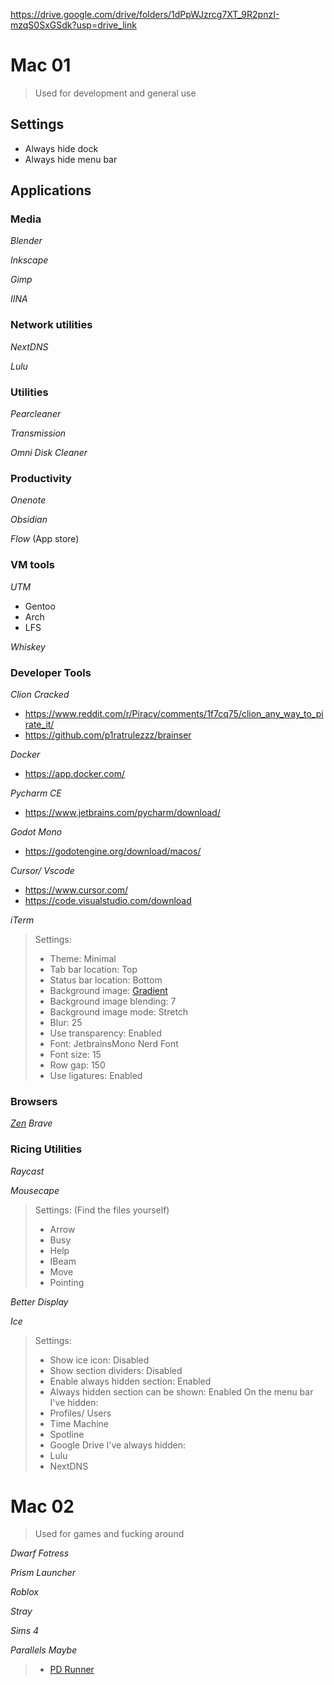 https://drive.google.com/drive/folders/1dPpWJzrcg7XT_9R2pnzI-mzqS0SxGSdk?usp=drive_link

# Mac 01
> Used for development and general use

## Settings
- Always hide dock
- Always hide menu bar

## Applications
### Media
*Blender*

*Inkscape*

*Gimp*

*IINA*

### Network utilities
*NextDNS*

*Lulu*

### Utilities
*Pearcleaner*

*Transmission*

*Omni Disk Cleaner*

### Productivity
*Onenote*

*Obsidian*

*Flow* (App store)

### VM tools
*UTM*
- Gentoo
- Arch
- LFS

*Whiskey*

### Developer Tools
*Clion Cracked*
- https://www.reddit.com/r/Piracy/comments/1f7cq75/clion_any_way_to_pirate_it/
- https://github.com/p1ratrulezzz/brainser

*Docker*
- https://app.docker.com/

*Pycharm CE*
- https://www.jetbrains.com/pycharm/download/

*Godot Mono*
- https://godotengine.org/download/macos/

*Cursor/ Vscode*
- https://www.cursor.com/
- https://code.visualstudio.com/download

*iTerm*
> Settings:
> - Theme: Minimal
> - Tab bar location: Top
> - Status bar location: Bottom
> - Background image: [Gradient](https://github.com/WhaleSharkyCode/Restarting-MacOS-Guide/blob/main/Untitled.png)
> - Background image blending: 7
> - Background image mode: Stretch
> - Blur: 25
> - Use transparency: Enabled
> - Font: JetbrainsMono Nerd Font
> - Font size: 15
> - Row gap: 150
> - Use ligatures: Enabled

### Browsers
[*Zen*](https://github.com/WhaleSharkyCode/Zen-Browser-Config)
*Brave*

### Ricing Utilities
*Raycast*

*Mousecape*
> Settings:
> (Find the files yourself)
> - Arrow
> - Busy
> - Help
> - IBeam
> - Move
> - Pointing

*Better Display*

*Ice*
> Settings:
> - Show ice icon: Disabled
> - Show section dividers: Disabled
> - Enable always hidden section: Enabled
> - Always hidden section can be shown: Enabled
> On the menu bar I've hidden:
> - Profiles/ Users
> - Time Machine
> - Spotline
> - Google Drive
> I've always hidden:
> - Lulu
> - NextDNS

# Mac 02
> Used for games and fucking around

*Dwarf Fotress*

*Prism Launcher*

*Roblox*

*Stray*

*Sims 4*

*Parallels Maybe*
> - [PD Runner](https://github.com/utsanjan/PD.Runner)

